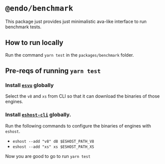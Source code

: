 # `@endo/benchmark`

This package just provides just minimalistic ava-like interface to run benchmark tests. 

## How to run locally
Run the command `yarn test` in the `packages/benchmark` folder.

## Pre-reqs of running `yarn test`
### Install [`esvu`](https://www.npmjs.com/package/esvu) globally 
Select the `v8` and `xs` from CLI so that it can download the binaries of those engines. 

### Install [`eshost-cli`](https://www.npmjs.com/package/eshost) globally.
Run the following commands to configure the binaries of engines with `eshost`.
* `eshost --add "v8" d8 $ESHOST_PATH_V8`
* `eshost --add "xs" xs $ESHOST_PATH_XS`

Now you are good to go to run `yarn test`